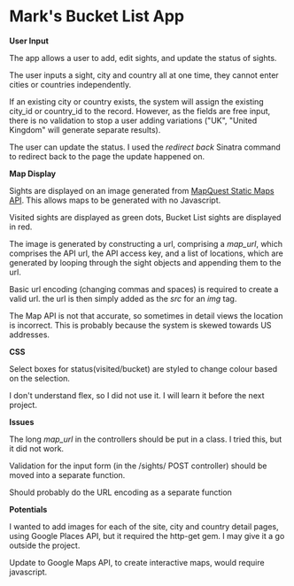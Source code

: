 # Mark's Bucket List App #

**User Input**

The app allows a user to add, edit sights, and update the status of sights.

The user inputs a sight, city and country all at one time, they cannot enter cities or countries independently.

If an existing city or country exists, the system will assign the existing city_id or country_id to the record. However, as the fields are free input, there is no validation to stop a user adding variations ("UK", "United Kingdom" will generate separate results).

The user can update the status. I used the *redirect back* Sinatra command to redirect back to the page the update happened on.

**Map Display**

Sights are displayed on an image generated from [MapQuest Static Maps API](https://developer.mapquest.com/documentation/static-map-api/v5/getting-started/). This allows maps to be generated with no Javascript.

Visited sights are displayed as green dots, Bucket List sights are displayed in red.

The image is generated by constructing a url, comprising a *map_url*, which comprises the API url, the API access key, and a list of locations, which are generated by looping through the sight objects and appending them to the url.

Basic url encoding (changing commas and spaces) is required to create a valid url. the url is then simply added as the *src* for an *img* tag.

The Map API is not that accurate, so sometimes in detail views the location is incorrect. This is probably because the system is skewed towards US addresses.

**CSS**

Select boxes for status(visited/bucket) are styled to change colour based on the selection.

I don't understand flex, so I did not use it. I will learn it before the next project.

**Issues**

The long *map_url* in the controllers should be put in a class. I tried this, but it did not work.

Validation for the input form (in the /sights/ POST controller) should be moved into a separate function.

Should probably do the URL encoding as a separate function

**Potentials**

I wanted to add images for each of the site, city and country detail pages, using Google Places API, but it required the http-get gem. I may give it a go outside the project.

Update to Google Maps API, to create interactive maps, would require javascript.
